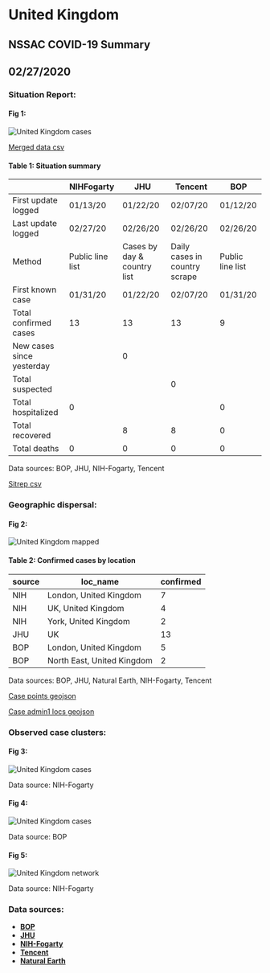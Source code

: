 # United Kingdom
## NSSAC COVID-19 Summary
## 02/27/2020



### Situation Report:
#### Fig 1:
![United Kingdom cases](../merged_histories/United_Kingdom_merged_histories.png)

[Merged data csv](https://github.com/SchlittDataSci/SchlittDataSci.github.io/blob/master/data/tables/United_Kingdom_merged_daily.csv)

#### Table 1: Situation summary


|                           | NIHFogarty       | JHU                         | Tencent                       | BOP              |
|---------------------------|------------------|-----------------------------|-------------------------------|------------------|
| First update logged       | 01/13/20         | 01/22/20                    | 02/07/20                      | 01/12/20         |
| Last update logged        | 02/27/20         | 02/26/20                    | 02/26/20                      | 02/26/20         |
| Method                    | Public line list | Cases by day & country list | Daily cases in country scrape | Public line list |
| First known case          | 01/31/20         | 01/22/20                    | 02/07/20                      | 01/31/20         |
| Total confirmed cases     | 13               | 13                          | 13                            | 9                |
| New cases since yesterday |                  | 0                           |                               |                  |
| Total suspected           |                  |                             | 0                             |                  |
| Total hospitalized        | 0                |                             |                               | 0                |
| Total recovered           |                  | 8                           | 8                             | 0                |
| Total deaths              | 0                | 0                           | 0                             | 0                |

Data sources: BOP, JHU, NIH-Fogarty, Tencent


[Sitrep csv](https://github.com/SchlittDataSci/SchlittDataSci.github.io/blob/master/data/tables/United_Kingdom_sitrep.csv)

### Geographic dispersal:
#### Fig 2:
![United Kingdom mapped](../case_locs/United_Kingdom_case_locs.png)

#### Table 2: Confirmed cases by location


| source   | loc_name                   |   confirmed |
|----------|----------------------------|-------------|
| NIH      | London, United Kingdom     |           7 |
| NIH      | UK, United Kingdom         |           4 |
| NIH      | York, United Kingdom       |           2 |
| JHU      | UK                         |          13 |
| BOP      | London, United Kingdom     |           5 |
| BOP      | North East, United Kingdom |           2 |

Data sources: BOP, JHU, Natural Earth, NIH-Fogarty, Tencent


[Case points geojson](https://github.com/SchlittDataSci/SchlittDataSci.github.io/blob/master/data/shapes/United_Kingdom_case_locs.geojson)

[Case admin1 locs geojson](https://github.com/SchlittDataSci/SchlittDataSci.github.io/blob/master/data/shapes/United_Kingdom_admin1_locs.geojson)

### Observed case clusters:
#### Fig 3:
![United Kingdom cases](../cluster_analysis/United_Kingdom_imported_cases_NIHFogarty.png)



Data source: NIH-Fogarty


#### Fig 4:
![United Kingdom cases](../cluster_analysis/United_Kingdom_imported_cases_BOP.png)



Data source: BOP


#### Fig 5:
![United Kingdom network](../autochthonous_networks/United_Kingdom_network.png)



Data source: NIH-Fogarty


### Data sources:
* **[BOP](https://github.com/beoutbreakprepared/nCoV2019)**
* **[JHU](https://github.com/CSSEGISandData/COVID-19)** 
* **[NIH-Fogarty](https://docs.google.com/spreadsheets/d/1jS24DjSPVWa4iuxuD4OAXrE3QeI8c9BC1hSlqr-NMiU/edit#gid=1187587451)** 
* **[Tencent](https://news.qq.com/zt2020/page/feiyan.htm)**
* **[Natural Earth](https://www.naturalearthdata.com/forums/forum/natural-earth-map-data/cultural-vectors/admin-1-states-provinces-and-their-boundaries/)**

<!-- Global site tag (gtag.js) - Google Analytics -->
<script async src="https://www.googletagmanager.com/gtag/js?id=UA-158816269-1"></script>
<script>
  window.dataLayer = window.dataLayer || [];
  function gtag(){dataLayer.push(arguments);}
  gtag('js', new Date());

  gtag('config', 'UA-158816269-1');
</script>